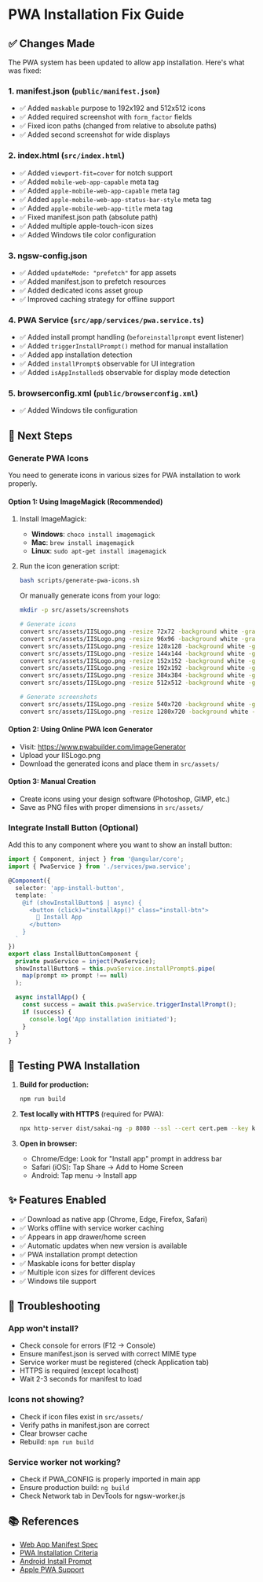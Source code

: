 # PWA Installation Fix Guide

## ✅ Changes Made

The PWA system has been updated to allow app installation. Here's what was fixed:

### 1. **manifest.json** (`public/manifest.json`)
   - ✅ Added `maskable` purpose to 192x192 and 512x512 icons
   - ✅ Added required screenshot with `form_factor` fields
   - ✅ Fixed icon paths (changed from relative to absolute paths)
   - ✅ Added second screenshot for wide displays

### 2. **index.html** (`src/index.html`)
   - ✅ Added `viewport-fit=cover` for notch support
   - ✅ Added `mobile-web-app-capable` meta tag
   - ✅ Added `apple-mobile-web-app-capable` meta tag
   - ✅ Added `apple-mobile-web-app-status-bar-style` meta tag
   - ✅ Added `apple-mobile-web-app-title` meta tag
   - ✅ Fixed manifest.json path (absolute path)
   - ✅ Added multiple apple-touch-icon sizes
   - ✅ Added Windows tile color configuration

### 3. **ngsw-config.json**
   - ✅ Added `updateMode: "prefetch"` for app assets
   - ✅ Added manifest.json to prefetch resources
   - ✅ Added dedicated icons asset group
   - ✅ Improved caching strategy for offline support

### 4. **PWA Service** (`src/app/services/pwa.service.ts`)
   - ✅ Added install prompt handling (`beforeinstallprompt` event listener)
   - ✅ Added `triggerInstallPrompt()` method for manual installation
   - ✅ Added app installation detection
   - ✅ Added `installPrompt$` observable for UI integration
   - ✅ Added `isAppInstalled$` observable for display mode detection

### 5. **browserconfig.xml** (`public/browserconfig.xml`)
   - ✅ Added Windows tile configuration

## 🚀 Next Steps

### Generate PWA Icons

You need to generate icons in various sizes for PWA installation to work properly.

#### Option 1: Using ImageMagick (Recommended)

1. Install ImageMagick:
   - **Windows**: `choco install imagemagick`
   - **Mac**: `brew install imagemagick`
   - **Linux**: `sudo apt-get install imagemagick`

2. Run the icon generation script:
   ```bash
   bash scripts/generate-pwa-icons.sh
   ```

   Or manually generate icons from your logo:
   ```bash
   mkdir -p src/assets/screenshots
   
   # Generate icons
   convert src/assets/IISLogo.png -resize 72x72 -background white -gravity center -extent 72x72 src/assets/icon-72x72.png
   convert src/assets/IISLogo.png -resize 96x96 -background white -gravity center -extent 96x96 src/assets/icon-96x96.png
   convert src/assets/IISLogo.png -resize 128x128 -background white -gravity center -extent 128x128 src/assets/icon-128x128.png
   convert src/assets/IISLogo.png -resize 144x144 -background white -gravity center -extent 144x144 src/assets/icon-144x144.png
   convert src/assets/IISLogo.png -resize 152x152 -background white -gravity center -extent 152x152 src/assets/icon-152x152.png
   convert src/assets/IISLogo.png -resize 192x192 -background white -gravity center -extent 192x192 src/assets/icon-192x192.png
   convert src/assets/IISLogo.png -resize 384x384 -background white -gravity center -extent 384x384 src/assets/icon-384x384.png
   convert src/assets/IISLogo.png -resize 512x512 -background white -gravity center -extent 512x512 src/assets/icon-512x512.png
   
   # Generate screenshots
   convert src/assets/IISLogo.png -resize 540x720 -background white -gravity center -extent 540x720 src/assets/screenshots/screenshot-1.png
   convert src/assets/IISLogo.png -resize 1280x720 -background white -gravity center -extent 1280x720 src/assets/screenshots/screenshot-2.png
   ```

#### Option 2: Using Online PWA Icon Generator
- Visit: https://www.pwabuilder.com/imageGenerator
- Upload your IISLogo.png
- Download the generated icons and place them in `src/assets/`

#### Option 3: Manual Creation
- Create icons using your design software (Photoshop, GIMP, etc.)
- Save as PNG files with proper dimensions in `src/assets/`

### Integrate Install Button (Optional)

Add this to any component where you want to show an install button:

```typescript
import { Component, inject } from '@angular/core';
import { PwaService } from './services/pwa.service';

@Component({
  selector: 'app-install-button',
  template: `
    @if (showInstallButton$ | async) {
      <button (click)="installApp()" class="install-btn">
        📱 Install App
      </button>
    }
  `
})
export class InstallButtonComponent {
  private pwaService = inject(PwaService);
  showInstallButton$ = this.pwaService.installPrompt$.pipe(
    map(prompt => prompt !== null)
  );

  async installApp() {
    const success = await this.pwaService.triggerInstallPrompt();
    if (success) {
      console.log('App installation initiated');
    }
  }
}
```

## 📱 Testing PWA Installation

1. **Build for production:**
   ```bash
   npm run build
   ```

2. **Test locally with HTTPS** (required for PWA):
   ```bash
   npx http-server dist/sakai-ng -p 8080 --ssl --cert cert.pem --key key.pem
   ```

3. **Open in browser:**
   - Chrome/Edge: Look for "Install app" prompt in address bar
   - Safari (iOS): Tap Share → Add to Home Screen
   - Android: Tap menu → Install app

## ✨ Features Enabled

- ✅ Download as native app (Chrome, Edge, Firefox, Safari)
- ✅ Works offline with service worker caching
- ✅ Appears in app drawer/home screen
- ✅ Automatic updates when new version is available
- ✅ PWA installation prompt detection
- ✅ Maskable icons for better display
- ✅ Multiple icon sizes for different devices
- ✅ Windows tile support

## 🐛 Troubleshooting

### App won't install?
- Check console for errors (F12 → Console)
- Ensure manifest.json is served with correct MIME type
- Service worker must be registered (check Application tab)
- HTTPS is required (except localhost)
- Wait 2-3 seconds for manifest to load

### Icons not showing?
- Check if icon files exist in `src/assets/`
- Verify paths in manifest.json are correct
- Clear browser cache
- Rebuild: `npm run build`

### Service worker not working?
- Check if PWA_CONFIG is properly imported in main app
- Ensure production build: `ng build`
- Check Network tab in DevTools for ngsw-worker.js

## 📚 References

- [Web App Manifest Spec](https://www.w3.org/TR/appmanifest/)
- [PWA Installation Criteria](https://web.dev/install-criteria/)
- [Android Install Prompt](https://web.dev/customize-install/)
- [Apple PWA Support](https://developer.apple.com/news/?id=w6rm6rq9)
